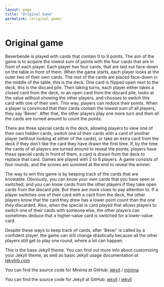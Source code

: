 ```yaml
---
layout: page
title: "Original Game"
permalink: /original_game/
---
```


# Original game
<!-- uitgebreide uitleg van het spel -->
Beverbende is played with cards that contain 0 to 9 points. The aim of the game is to acquire the lowest sum of points with the four cards that are in front of each player. Each player has four cards, that are laid out face-down on the table in front of them. When the game starts, each player looks at the outer two of their own cards. The rest of the cards are placed face-down in the middle of the table, this is the deck. One card is flipped open next to the deck, this is the discard pile. Then taking turns, each player either takes a closed card from the deck, or an open card from the discard pile, looks at the value without showing the other players, and chooses to switch this card with one of their own. This way, players can reduce their points. When a player is convinced that their cards contain the lowest sum of all players, they say 'Bever'. After that, the other players play one more turn and then all the cards are turned around to count the points.

There are three special cards in the deck, allowing players to view one of their own hidden cards, switch one of their cards with a card of another player (without looking at either of the cards), or take an extra card from the deck if they don't like the card they have drawn the first time.
If, by the time the cards of all players are turned around to reveal the points, players have these special cards in front of them, a card is drawn from the deck to replace that card.
Games are played with 2 to 6 players. A game consists of four rounds, and the scores are summed at the end to reveal the winner.

The way to win this game is by keeping track of the cards that are knowable. Obviously, you can know your own cards that you have seen or switched, and you can know cards from the other players if they take open cards from the discard pile. But there are more clues to pay attention to. If a player switches one of their card with a card from the deck, the other players know that the card they drew has a lower point count than the one they discarded. Also, when the special is card played that allows players to switch one of their cards with someone else, the other players can sometimes deduce that a higher-value card is switched for a lower-value card.

Despite these ways to keep track of cards, after 'Bever' is called by a confident player, the game can still change drastically because all the other players still get to play one round, where a lot can happen.

This is the base Jekyll theme. You can find out more info about customizing your Jekyll theme, as well as basic Jekyll usage documentation at [jekyllrb.com](https://jekyllrb.com/)

You can find the source code for Minima at GitHub:
[jekyll][jekyll-organization] /
[minima](https://github.com/jekyll/minima)

You can find the source code for Jekyll at GitHub:
[jekyll][jekyll-organization] /
[jekyll](https://github.com/jekyll/jekyll)


[jekyll-organization]: https://github.com/jekyll
